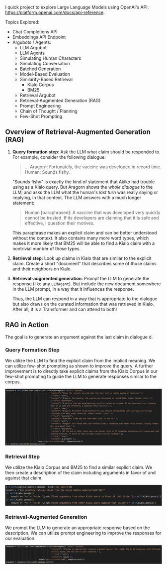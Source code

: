 I quick project to explore Large Language Models using OpenAI's API: https://platform.openai.com/docs/api-reference.

Topics Explored:
- Chat Completions API
- Embeddings API Endpoint
- Argubots / Agents:
  - LLM Argubot
  - LLM Agents
  - Simulating Human Characters
  - Simulating Conversation
  - Batched Generation
  - Model-Based Evaluation
  - Similarity-Based Retrieval
    - Kialo Corpus
    - BM25
  - Retrieval Argubot
  - Retrieval-Augmented Generation (RAG)
  - Prompt Engineering
  - Chain of Thought / Planning
  - Few-Shot Prompting

## Overview of Retrieval-Augmented Generation (RAG)

1. **Query formation step**: Ask the LLM what claim should be responded to.  For
   example, consider the following dialogue:
    > ...
    > Aragorn: Fortunately, the vaccine was developed in record time.
    > Human: Sounds fishy.

    "Sounds fishy" is exactly the kind of statement that Akiko had trouble using
    as a Kialo query.  But Aragorn shows the *whole dialogue* to the LLM, and
    asks the LLM what the human's *last turn* was really saying or implying, in
    that context. The LLM answers with a much longer statement:

    > Human [paraphrased]: A vaccine that was developed very quickly cannot be trusted.
    > If its developers are claiming that it is safe and effective, I question their motives.

    This paraphrase makes an explicit claim and can be better understood without the context.
    It also contains many more word types, which makes it more likely that BM25 will be able
    to find a Kialo claim with a nontrivial number of those types. 

2. **Retrieval step**: Look up claims in Kialo that are similar to the explicit
   claim.  Create a short "document" that describes some of those claims and
   their neighbors on Kialo.

3. **Retrieval-augmented generation**: Prompt the LLM to generate the response
   (like any `LLMAgent`).  But include the new document somewhere in the LLM
   prompt, in a way that it influences the response. 
   
   Thus, the LLM can respond in a way that is appropriate to the dialogue but
   also draws on the curated information that was retrieved in Kialo.  After
   all, it is a Transformer and can attend to both!

## RAG in Action

The goal is to generate an argument against the last claim in dialogue d.

### Query Formation Step

We utilize the LLM to find the explicit claim from the implicit meaning. We can utilize few-shot prompting as shown to improve the query. A further improvement is to directly take explicit claims from the Kialo Corpus in our few-shot prompting to guide the LLM to generate responses similar to the corpus.

<img src="https://github.com/KiwiThePoodle/Large-Language-Models/blob/main/Query%20Formation%20Step.png">

### Retrieval Step

We utilize the Kialo Corpus and BM25 to find a similar explicit claim. We then create a description of the claim including arguments in favor of and against that claim.

<img src="https://github.com/KiwiThePoodle/Large-Language-Models/blob/main/Retrieval%20Step.png">

### Retrieval-Augmented Generation

We prompt the LLM to generate an appropriate response based on the description. We can utilize prompt engineering to improve the responses for our evaluation.

<img src="https://github.com/KiwiThePoodle/Large-Language-Models/blob/main/Retrieval-Augmented%20Generation.png">
